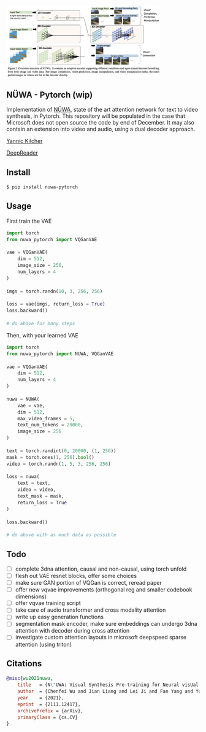 <img src="./nuwa.png" width="400px"></img>

## NÜWA - Pytorch (wip)

Implementation of <a href="https://arxiv.org/abs/2111.12417">NÜWA</a>, state of the art attention network for text to video synthesis, in Pytorch. This repository will be populated in the case that Microsoft does not open source the code by end of December. It may also contain an extension into video and audio, using a dual decoder approach.

<a href="https://www.youtube.com/watch?v=InhMx1h0N40">Yannic Kilcher</a>

<a href="https://www.youtube.com/watch?v=C9CTnZJ9ZE0">DeepReader</a>

## Install

```bash
$ pip install nuwa-pytorch
```

## Usage

First train the VAE

```python
import torch
from nuwa_pytorch import VQGanVAE

vae = VQGanVAE(
    dim = 512,
    image_size = 256,
    num_layers = 4
)

imgs = torch.randn(10, 3, 256, 256)

loss = vae(imgs, return_loss = True)
loss.backward()

# do above for many steps
```

Then, with your learned VAE

```python
import torch
from nuwa_pytorch import NUWA, VQGanVAE

vae = VQGanVAE(
    dim = 512,
    num_layers = 4
)

nuwa = NUWA(
    vae = vae,
    dim = 512,
    max_video_frames = 5,
    text_num_tokens = 20000,
    image_size = 256
)

text = torch.randint(0, 20000, (1, 256))
mask = torch.ones(1, 256).bool()
video = torch.randn(1, 5, 3, 256, 256)

loss = nuwa(
    text = text,
    video = video,
    text_mask = mask,
    return_loss = True
)

loss.backward()

# do above with as much data as possible
```

## Todo

- [ ] complete 3dna attention, causal and non-causal, using torch unfold
- [ ] flesh out VAE resnet blocks, offer some choices
- [ ] make sure GAN portion of VQGan is correct, reread paper
- [ ] offer new vqvae improvements (orthogonal reg and smaller codebook dimensions)
- [ ] offer vqvae training script
- [ ] take care of audio transformer and cross modality attention
- [ ] write up easy generation functions
- [ ] segmentation mask encoder, make sure embeddings can undergo 3dna attention with decoder during cross attention
- [ ] investigate custom attention layouts in microsoft deepspeed sparse attention (using triton)

## Citations

```bibtex
@misc{wu2021nuwa,
    title   = {N\"UWA: Visual Synthesis Pre-training for Neural visUal World creAtion}, 
    author  = {Chenfei Wu and Jian Liang and Lei Ji and Fan Yang and Yuejian Fang and Daxin Jiang and Nan Duan},
    year    = {2021},
    eprint  = {2111.12417},
    archivePrefix = {arXiv},
    primaryClass = {cs.CV}
}
```

